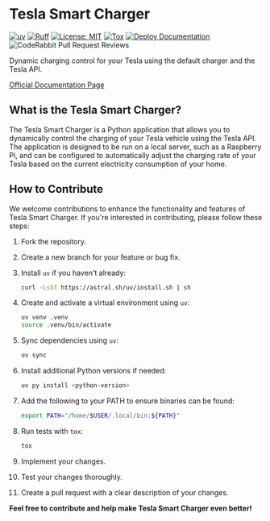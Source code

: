 # Tesla Smart Charger

[![uv](https://img.shields.io/endpoint?url=https://raw.githubusercontent.com/astral-sh/uv/main/assets/badge/v0.json)](https://github.com/astral-sh/uv)
[![Ruff](https://img.shields.io/endpoint?url=https://raw.githubusercontent.com/astral-sh/ruff/main/assets/badge/v2.json)](https://github.com/astral-sh/ruff)
[![License: MIT](https://img.shields.io/badge/License-MIT-yellow.svg)](https://opensource.org/licenses/MIT)
[![Tox](https://github.com/codesquadnest/tesla-smart-charger/actions/workflows/tox.yml/badge.svg)](https://github.com/codesquadnest/tesla-smart-charger/actions/workflows/tox.yml)
[![Deploy Documentation](https://github.com/codesquadnest/tesla-smart-charger/actions/workflows/docs.yml/badge.svg)](https://github.com/codesquadnest/tesla-smart-charger/actions/workflows/docs.yml)
![CodeRabbit Pull Request Reviews](https://img.shields.io/coderabbit/prs/github/codesquadnest/tesla-smart-charger)

Dynamic charging control for your Tesla using the default charger and the Tesla API.

[Official Documentation Page](https://codesquadnest.github.io/tesla-smart-charger/)

## What is the Tesla Smart Charger?

The Tesla Smart Charger is a Python application that allows you to dynamically control the charging of your Tesla vehicle using the Tesla API. The application is designed to be run on a local server, such as a Raspberry Pi, and can be configured to automatically adjust the charging rate of your Tesla based on the current electricity consumption of your home.

## How to Contribute

We welcome contributions to enhance the functionality and features of Tesla Smart Charger. If you're interested in contributing, please follow these steps:

1. Fork the repository.
2. Create a new branch for your feature or bug fix.
3. Install `uv` if you haven't already:

   ```sh
   curl -LsSf https://astral.sh/uv/install.sh | sh
   ```

4. Create and activate a virtual environment using `uv`:

   ```sh
   uv venv .venv
   source .venv/bin/activate
   ```

5. Sync dependencies using `uv`:

   ```sh
   uv sync
   ```

6. Install additional Python versions if needed:

   ```sh
   uv py install <python-version>
   ```

7. Add the following to your PATH to ensure binaries can be found:

   ```sh
   export PATH="/home/$USER/.local/bin:${PATH}"
   ```

8. Run tests with `tox`:

   ```sh
   tox
   ```

9. Implement your changes.
10. Test your changes thoroughly.
11. Create a pull request with a clear description of your changes.

**Feel free to contribute and help make Tesla Smart Charger even better!**
